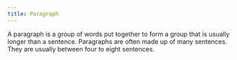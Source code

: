 ```yaml
---
title: Paragraph
---
```

A paragraph is a group of words put together to form a group that is usually longer than a sentence. Paragraphs are often made up of many sentences. They are usually between four to eight sentences.